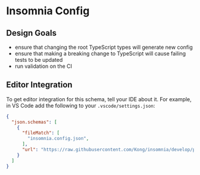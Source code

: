 # Insomnia Config

## Design Goals

- ensure that changing the root TypeScript types will generate new config
- ensure that making a breaking change to TypeScript will cause failing tests to be updated
- run validation on the CI

## Editor Integration

To get editor integration for this schema, tell your IDE about it.  For example, in VS Code add the following to your `.vscode/settings.json`:

```json
{
  "json.schemas": [
    {
      "fileMatch": [
        "insomnia.config.json",
      ],
      "url": "https://raw.githubusercontent.com/Kong/insomnia/develop/packages/insomnia-config/src/generated/schemas/insomnia.schema.json"
    }
  ]
}
```
